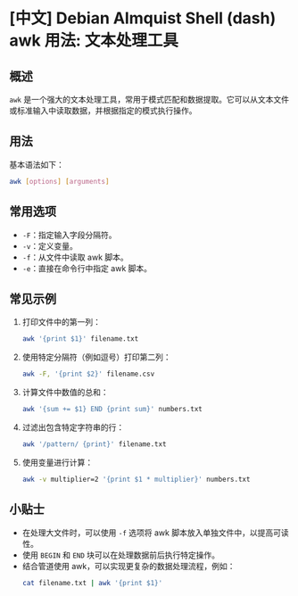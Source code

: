 # [中文] Debian Almquist Shell (dash) awk 用法: 文本处理工具

## 概述
`awk` 是一个强大的文本处理工具，常用于模式匹配和数据提取。它可以从文本文件或标准输入中读取数据，并根据指定的模式执行操作。

## 用法
基本语法如下：
```bash
awk [options] [arguments]
```

## 常用选项
- `-F`：指定输入字段分隔符。
- `-v`：定义变量。
- `-f`：从文件中读取 awk 脚本。
- `-e`：直接在命令行中指定 awk 脚本。

## 常见示例
1. 打印文件中的第一列：
   ```bash
   awk '{print $1}' filename.txt
   ```

2. 使用特定分隔符（例如逗号）打印第二列：
   ```bash
   awk -F, '{print $2}' filename.csv
   ```

3. 计算文件中数值的总和：
   ```bash
   awk '{sum += $1} END {print sum}' numbers.txt
   ```

4. 过滤出包含特定字符串的行：
   ```bash
   awk '/pattern/ {print}' filename.txt
   ```

5. 使用变量进行计算：
   ```bash
   awk -v multiplier=2 '{print $1 * multiplier}' numbers.txt
   ```

## 小贴士
- 在处理大文件时，可以使用 `-f` 选项将 awk 脚本放入单独文件中，以提高可读性。
- 使用 `BEGIN` 和 `END` 块可以在处理数据前后执行特定操作。
- 结合管道使用 awk，可以实现更复杂的数据处理流程，例如：
  ```bash
  cat filename.txt | awk '{print $1}'
  ```